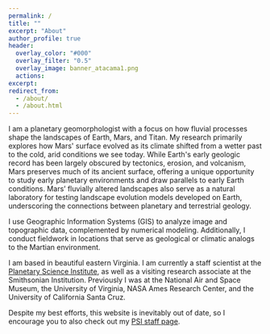 ```yaml
---
permalink: /
title: ""
excerpt: "About"
author_profile: true
header:
  overlay_color: "#000"
  overlay_filter: "0.5"
  overlay_image: banner_atacama1.png
  actions:
excerpt:
redirect_from: 
  - /about/
  - /about.html
---
```


I am a planetary geomorphologist with a focus on how fluvial processes shape the landscapes of Earth, Mars, and Titan. My research primarily explores how Mars' surface evolved as its climate shifted from a wetter past to the cold, arid conditions we see today. While Earth's early geologic record has been largely obscured by tectonics, erosion, and volcanism, Mars preserves much of its ancient surface, offering a unique opportunity to study early planetary environments and draw parallels to early Earth conditions. Mars’ fluvially altered landscapes also serve as a natural laboratory for testing landscape evolution models developed on Earth, underscoring the connections between planetary and terrestrial geology.

I use Geographic Information Systems (GIS) to analyze image and topographic data, complemented by numerical modeling. Additionally, I conduct fieldwork in locations that serve as geological or climatic analogs to the Martian environment.

I am based in beautiful eastern Virginia. I am currently a staff scientist at the [Planetary Science Institute](https://www.psi.edu), as well as a visiting research associate at the Smithsonian Institution. Previously I was at the National Air and Space Museum, the University of Virginia, NASA Ames Research Center, and the University of California Santa Cruz.

Despite my best efforts, this website is inevitably out of date, so I encourage you to also check out my <a href="https://www.psi.edu/staff/profile/alexander-morgan/" target="_blank">PSI staff page</a>.
